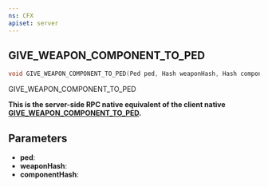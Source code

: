 ```yaml
---
ns: CFX
apiset: server
---
```

## GIVE_WEAPON_COMPONENT_TO_PED

```c
void GIVE_WEAPON_COMPONENT_TO_PED(Ped ped, Hash weaponHash, Hash componentHash);
```

GIVE_WEAPON_COMPONENT_TO_PED

**This is the server-side RPC native equivalent of the client native [GIVE\_WEAPON\_COMPONENT\_TO\_PED](?_0xD966D51AA5B28BB9).**

## Parameters
* **ped**: 
* **weaponHash**: 
* **componentHash**: 

